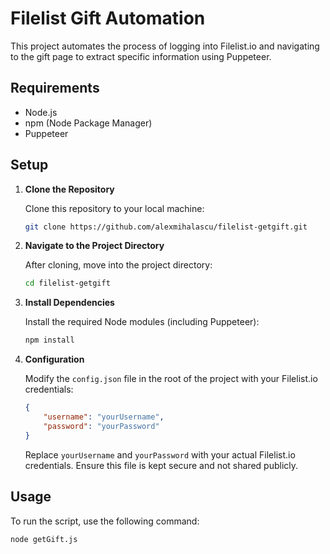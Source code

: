 # Filelist Gift Automation

This project automates the process of logging into Filelist.io and navigating to the gift page to extract specific information using Puppeteer.

## Requirements

- Node.js
- npm (Node Package Manager)
- Puppeteer

## Setup

1. **Clone the Repository**

    Clone this repository to your local machine:

    ```bash
    git clone https://github.com/alexmihalascu/filelist-getgift.git
    ```

2. **Navigate to the Project Directory**

    After cloning, move into the project directory:

    ```bash
    cd filelist-getgift
    ```

3. **Install Dependencies**

    Install the required Node modules (including Puppeteer):

    ```bash
    npm install
    ```

4. **Configuration**

    Modify the `config.json` file in the root of the project with your Filelist.io credentials:

    ```json
    {
        "username": "yourUsername",
        "password": "yourPassword"
    }
    ```

    Replace `yourUsername` and `yourPassword` with your actual Filelist.io credentials. Ensure this file is kept secure and not shared publicly.

## Usage

To run the script, use the following command:

```bash
node getGift.js
